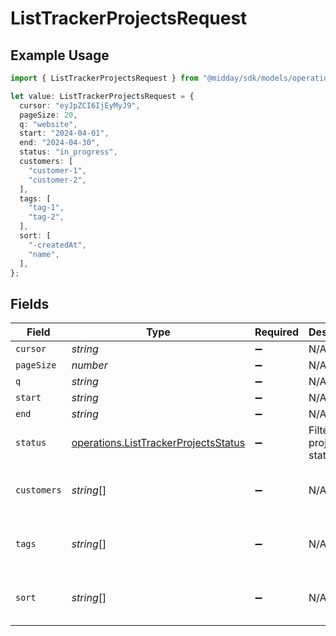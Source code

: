 # ListTrackerProjectsRequest

## Example Usage

```typescript
import { ListTrackerProjectsRequest } from "@midday/sdk/models/operations";

let value: ListTrackerProjectsRequest = {
  cursor: "eyJpZCI6IjEyMyJ9",
  pageSize: 20,
  q: "website",
  start: "2024-04-01",
  end: "2024-04-30",
  status: "in_progress",
  customers: [
    "customer-1",
    "customer-2",
  ],
  tags: [
    "tag-1",
    "tag-2",
  ],
  sort: [
    "-createdAt",
    "name",
  ],
};
```

## Fields

| Field                                                                                        | Type                                                                                         | Required                                                                                     | Description                                                                                  | Example                                                                                      |
| -------------------------------------------------------------------------------------------- | -------------------------------------------------------------------------------------------- | -------------------------------------------------------------------------------------------- | -------------------------------------------------------------------------------------------- | -------------------------------------------------------------------------------------------- |
| `cursor`                                                                                     | *string*                                                                                     | :heavy_minus_sign:                                                                           | N/A                                                                                          | eyJpZCI6IjEyMyJ9                                                                             |
| `pageSize`                                                                                   | *number*                                                                                     | :heavy_minus_sign:                                                                           | N/A                                                                                          | 20                                                                                           |
| `q`                                                                                          | *string*                                                                                     | :heavy_minus_sign:                                                                           | N/A                                                                                          | website                                                                                      |
| `start`                                                                                      | *string*                                                                                     | :heavy_minus_sign:                                                                           | N/A                                                                                          | 2024-04-01                                                                                   |
| `end`                                                                                        | *string*                                                                                     | :heavy_minus_sign:                                                                           | N/A                                                                                          | 2024-04-30                                                                                   |
| `status`                                                                                     | [operations.ListTrackerProjectsStatus](../../models/operations/listtrackerprojectsstatus.md) | :heavy_minus_sign:                                                                           | Filter projects by status                                                                    | in_progress                                                                                  |
| `customers`                                                                                  | *string*[]                                                                                   | :heavy_minus_sign:                                                                           | N/A                                                                                          | [<br/>"customer-1",<br/>"customer-2"<br/>]                                                   |
| `tags`                                                                                       | *string*[]                                                                                   | :heavy_minus_sign:                                                                           | N/A                                                                                          | [<br/>"tag-1",<br/>"tag-2"<br/>]                                                             |
| `sort`                                                                                       | *string*[]                                                                                   | :heavy_minus_sign:                                                                           | N/A                                                                                          | [<br/>"-createdAt",<br/>"name"<br/>]                                                         |